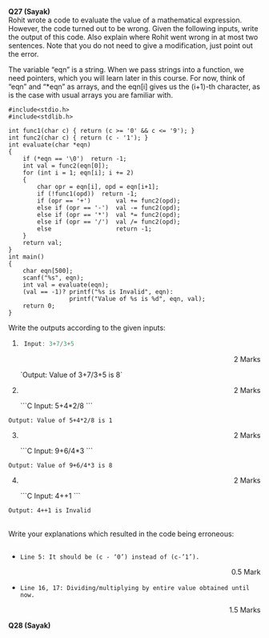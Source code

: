 **Q27 (Sayak)** <br>
Rohit wrote a code to evaluate the value of a mathematical expression. However, the code turned out to be wrong. Given the following inputs, write the output of this code. Also explain where Rohit went wrong in at most two sentences. Note that you do not need to give a modification, just point out the error. <br>

The variable “eqn” is a string. When we pass strings into a function, we need pointers, which you will learn later in this course. For now, think of “eqn” and “\*eqn” as arrays, and the eqn[i] gives us the (i+1)-th character, as is the case with usual arrays you are familiar with.<br>

```
#include<stdio.h>
#include<stdlib.h>

int func1(char c) { return (c >= '0' && c <= '9'); }
int func2(char c) { return (c - '1'); }
int evaluate(char *eqn)
{
    if (*eqn == '\0')  return -1;
    int val = func2(eqn[0]);
    for (int i = 1; eqn[i]; i += 2)
    {
        char opr = eqn[i], opd = eqn[i+1];
        if (!func1(opd))  return -1;
        if (opr == '+')       val += func2(opd);
        else if (opr == '-')  val -= func2(opd);
        else if (opr == '*')  val *= func2(opd);
        else if (opr == '/')  val /= func2(opd);
        else                  return -1;
    }
    return val;
}
int main()
{
    char eqn[500];
    scanf("%s", eqn);
    int val = evaluate(eqn);
    (val == -1)? printf("%s is Invalid", eqn):
                 printf("Value of %s is %d", eqn, val);
	return 0;
}
```
Write the outputs according to the given inputs:
1. ```C
 	Input: 3+7/3+5
   ```
   <p align='right'>2 Marks</p>
   `Output: Value of 3+7/3+5 is 8`

2. <p align='right'>2 Marks</p>
   ```C
 	Input: 5+4*2/8    
   ```
  `Output: Value of 5+4*2/8 is 1`
  
3. <p align='right'>2 Marks</p>
   ```C
 	Input: 9+6/4*3  
   ```
  `Output: Value of 9+6/4*3 is 8`
  
4. <p align='right'>2 Marks</p>
   ```C
 	Input: 4++1       
   ```
  `Output: 4++1 is Invalid`
<br><br>

Write your explanations which resulted in the code being erroneous:
```C


```
- `Line 5: It should be (c - ‘0’) instead of (c-’1’).` <p align='right'>0.5 Mark</p>
- `Line 16, 17: Dividing/multiplying by entire value obtained until now.` <p align='right'>1.5 Marks</p>




**Q28 (Sayak)**








